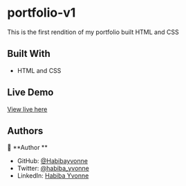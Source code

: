 # portfolio-v1

This is the first rendition of my portfolio built HTML and CSS

## Built With


- HTML and CSS

## Live Demo
[View live here](https://spacetraveleryun.netlify.app/)

## Authors

👤 **Author **

- GitHub: [@Habibayvonne](https://github.com/Habibayvonne)
- Twitter: [@habiba_yvonne](https://twitter.com/habiba_yvonne)
- LinkedIn: [Habiba Yvonne](https://www.linkedin.com/in/habiba-yvonne-7a58ab1b8/)
